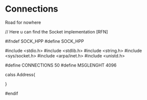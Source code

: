 # Connections
Road for nowhere

// Here u can find  the Socket implementation [RFN]

#ifndef SOCK_HPP
#define SOCK_HPP

#include <stdio.h>
#include <stdlib.h>
#include <string.h>
#include <sys/socket.h>
#include <arpa/inet.h>
#include <unistd.h>

#define CONNECTIONS 50
#define MSGLENGHT 4096

calss Address{
  
}

#endif
